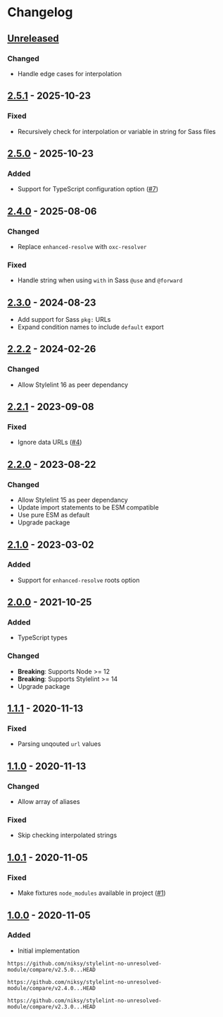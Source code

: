 # Changelog

## [Unreleased][]

### Changed

-   Handle edge cases for interpolation

## [2.5.1][] - 2025-10-23

### Fixed

-   Recursively check for interpolation or variable in string for Sass files

## [2.5.0][] - 2025-10-23

### Added

-   Support for TypeScript configuration option
    ([#7](https://github.com/niksy/stylelint-no-unresolved-module/issues/7))

## [2.4.0][] - 2025-08-06

### Changed

-   Replace `enhanced-resolve` with `oxc-resolver`

### Fixed

-   Handle string when using `with` in Sass `@use` and `@forward`

## [2.3.0][] - 2024-08-23

-   Add support for Sass `pkg:` URLs
-   Expand condition names to include `default` export

## [2.2.2][] - 2024-02-26

### Changed

-   Allow Stylelint 16 as peer dependancy

## [2.2.1][] - 2023-09-08

### Fixed

-   Ignore data URLs
    ([#4](https://github.com/niksy/stylelint-no-unresolved-module/issues/4))

## [2.2.0][] - 2023-08-22

### Changed

-   Allow Stylelint 15 as peer dependancy
-   Update import statements to be ESM compatible
-   Use pure ESM as default
-   Upgrade package

## [2.1.0][] - 2023-03-02

### Added

-   Support for `enhanced-resolve` roots option

## [2.0.0][] - 2021-10-25

### Added

-   TypeScript types

### Changed

-   **Breaking**: Supports Node >= 12
-   **Breaking**: Supports Stylelint >= 14
-   Upgrade package

## [1.1.1][] - 2020-11-13

### Fixed

-   Parsing unqouted `url` values

## [1.1.0][] - 2020-11-13

### Changed

-   Allow array of aliases

### Fixed

-   Skip checking interpolated strings

## [1.0.1][] - 2020-11-05

### Fixed

-   Make fixtures `node_modules` available in project
    ([#1](https://github.com/niksy/stylelint-no-unresolved-module/pull/1))

## [1.0.0][] - 2020-11-05

### Added

-   Initial implementation

[1.0.0]: https://github.com/niksy/stylelint-no-unresolved-module/tree/v1.0.0
[1.0.1]: https://github.com/niksy/stylelint-no-unresolved-module/tree/v1.0.1
[1.1.0]: https://github.com/niksy/stylelint-no-unresolved-module/tree/v1.1.0
[1.1.1]: https://github.com/niksy/stylelint-no-unresolved-module/tree/v1.1.1
[2.0.0]: https://github.com/niksy/stylelint-no-unresolved-module/tree/v2.0.0
[2.1.0]: https://github.com/niksy/stylelint-no-unresolved-module/tree/v2.1.0
[2.2.0]: https://github.com/niksy/stylelint-no-unresolved-module/tree/v2.2.0
[2.2.1]: https://github.com/niksy/stylelint-no-unresolved-module/tree/v2.2.1
[2.2.2]: https://github.com/niksy/stylelint-no-unresolved-module/tree/v2.2.2
[2.3.0]: https://github.com/niksy/stylelint-no-unresolved-module/tree/v2.3.0
[Unreleased]:
	https://github.com/niksy/stylelint-no-unresolved-module/compare/v2.5.1...HEAD
[2.5.1]: https://github.com/niksy/stylelint-no-unresolved-module/tree/v2.5.1

    https://github.com/niksy/stylelint-no-unresolved-module/compare/v2.5.0...HEAD

[2.5.0]: https://github.com/niksy/stylelint-no-unresolved-module/tree/v2.5.0

    https://github.com/niksy/stylelint-no-unresolved-module/compare/v2.4.0...HEAD

[2.4.0]: https://github.com/niksy/stylelint-no-unresolved-module/tree/v2.4.0

    https://github.com/niksy/stylelint-no-unresolved-module/compare/v2.3.0...HEAD
